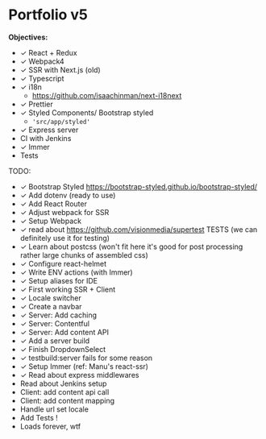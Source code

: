 # Portfolio v5

**Objectives:**
- ✓ React + Redux
- ✓ Webpack4
- ✓ SSR with Next.js (old)
- ✓ Typescript
- ✓ i18n
    - https://github.com/isaachinman/next-i18next
- ✓ Prettier
- ✓ Styled Components/ Bootstrap styled
    - ```'src/app/styled'```
- ✓ Express server
- CI with Jenkins
- ✓ Immer
- Tests

TODO:
- ✓ Bootstrap Styled https://bootstrap-styled.github.io/bootstrap-styled/
- ✓ Add dotenv (ready to use)
- ✓ Add React Router
- ✓ Adjust webpack for SSR
- ✓ Setup Webpack
- ✓ read about https://github.com/visionmedia/supertest TESTS (we can definitely use it for testing)
- ✓ Learn about postcss (won't fit here it's good for post processing rather large chunks of assembled css)
- ✓ Configure react-helmet
- ✓ Write ENV actions (with Immer)
- ✓ Setup aliases for IDE
- ✓ First working SSR + Client
- ✓ Locale switcher
- ✓ Create a navbar
- ✓ Server: Add caching
- ✓ Server: Contentful
- ✓ Server: Add content API
- ✓ Add a server build
- ✓ Finish DropdownSelect
- ✓ testbuild:server fails for some reason
- ✓ Setup Immer (ref: Manu's react-ssr)
- ✓ Read about express middlewares
- Read about Jenkins setup
- Client: add content api call
- Client: add content mapping
- Handle url set locale
- Add Tests !
- Loads forever, wtf
